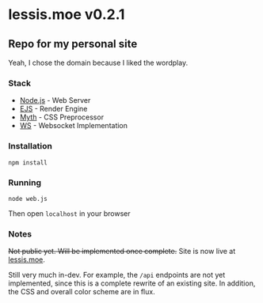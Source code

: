 # lessis.moe v0.2.1
## Repo for my personal site

Yeah, I chose the domain because I liked the wordplay.

### Stack
- [Node.js](https://nodejs.org/) - Web Server
- [EJS](http://ejs.co/) - Render Engine
- [Myth](http://www.myth.io/) - CSS Preprocessor
- [WS](https://websockets.github.io/ws/) - Websocket Implementation

### Installation

`npm install`

### Running

`node web.js`

Then open `localhost` in your browser

### Notes

~~Not public yet. Will be implemented once complete.~~ Site is now live at [lessis.moe](http://lessis.moe/).

Still very much in-dev. For example, the `/api` endpoints are not yet implemented, 
since this is a complete rewrite of an existing site. In addition, the CSS and
overall color scheme are in flux.
